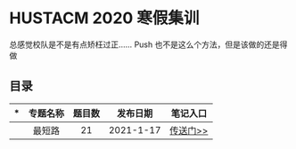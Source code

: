 # HUSTACM 2020 寒假集训

总感觉校队是不是有点矫枉过正…… Push 也不是这么个方法，但是该做的还是得做

## 目录

|*|专题名称|题目数|发布日期|笔记入口|
|-|:-----:|:---:|:-----:|:----:|
| |最短路|21|2021-1-17|[传送门>>](最短路/README.md)|
